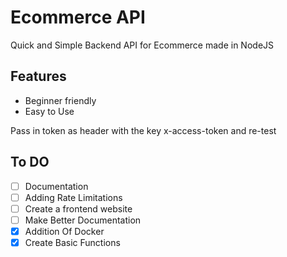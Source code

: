 # Ecommerce API
Quick and Simple Backend API for Ecommerce made in NodeJS 

## Features 
- Beginner friendly
- Easy to Use

Pass in token as header with the key x-access-token and re-test

## To DO
- [ ] Documentation
- [ ] Adding Rate Limitations
- [ ] Create a frontend website 
- [ ] Make Better Documentation
- [x] Addition Of Docker
- [x] Create Basic Functions
